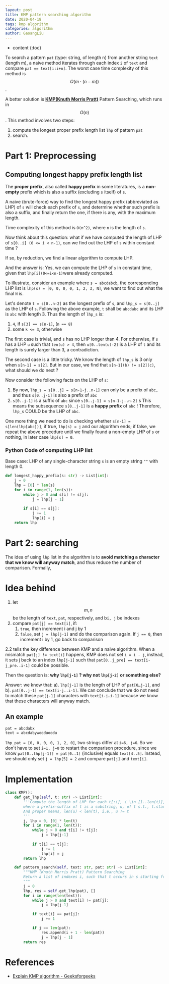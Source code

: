 ```yaml
---
layout: post
title: KMP pattern searching algorithm
date: 2020-04-18
tags: kmp algorithm
categories: algorithm
author: GaoangLiu
---
```

* content
{:toc}


To search a pattern `pat` (type: string, of length n) from another string `text` (length m), a naive method iterates through each index `i` of `text` and compare `pat == text[i:i+n]`. The worst case time complexity of this method is $$O(m \cdot (n-m))$$.




A better solution is [**KMP(Knuth Morris Pratt)**]([https://en.wikipedia.org/wiki/Knuth%E2%80%93Morris%E2%80%93Pratt_algorithm](https://en.wikipedia.org/wiki/Knuth–Morris–Pratt_algorithm)) Pattern Searching, which runs in $$O(n)$$. This method involves two steps: 
1. compute the longest proper prefix length list `lhp` of pattern `pat` 
2. search. 

# Part 1: Preprocessing
## Computing longest happy prefix length list 

The **proper prefix**,  also called **happy prefix** in some literatures, is a **non-empty** prefix which is also a suffix (excluding `s` itself) of `s`. 

A naive (brute-force) way to find the longest happy prefix (abbreviated as LHP) of `s` will check each prefix of `s`, and determine whether such prefix is also a suffix, and finally return the one, if there is any, with the maximum length. 

Time complexity of this method is `O(n^2)`, where `n` is the length of `s`.




Now think about this question: what if we have computed the length of LHP of `s[0..i] (0 <= i < n-1)`, can we find out the LHP of `s` within constant time ?

If so, by reduction, we find a linear algorithm to compute LHP. 

And the answer is: Yes, we can compute the LHP of `s` in constant time, given that `lhp[i](0<=i<n-1)`were already computed. 

To illustrate, consider an example where `s = abcdabcb`, the corresponding LHP list is `lhp(s) = [0, 0, 0, 0, 1, 2, 3, N]`, we want to find out what the final `N` is. 

Let's denote `t = s[0..n-2]` as the longest prefix of `s`, and `lhp_s = s[0..j]` as the LHP of `s`. Following the above example, `t` shall be `abcdabc` and its LHP is `abc` with length 3.  Thus the length of `lhp_s` is: 

1. `4`, if `s[3] == s[n-1]`,  (`n == 8`)
2.  some `k <= 3`, otherwise 

The first case is trivial, and `s` has no LHP  longer than 4. For otherwise,  if `s` has a LHP `u` such that `len(u) > 4`, then `u[0..len(u)-2]` is a LHP of `t` and its length is surely larger than 3, a contradiction. 

The second case is a little tricky. We know the length of `lhp_s` is 3 only when  `s[n-1] = s[2]`. But in our case, we find that `s[n-1](b) != s[2](c)`, what should we do next ?

Now consider the following facts on the LHP of `s`:

1. By now, `lhp_s = s[0..j] = s[n-1-j..n-1]` can only be a prefix of `abc,` and thus `s[0..j-1]` is also a prefix of `abc`
2. `s[0..j-1]` is a suffix of `abc` since `s[0..j-1] = s[n-1-j..n-2]`
s
This means the subsequence `s[0..j-1]` is a **happy prefix** of `abc` ! Therefore, `lhp_s`  COULD be the LHP of `abc`. 

One more thing we need to do is checking whether `s[n-1] = s[len(lhp[abc])]`, if true, `lhp(s) = j` and our algorithm ends; if false, we repeat the above procedure until we finally found a non-empty LHP of `s` or nothing, in later case `lhp[s] = 0`.


### Python Code of computing LHP list
Base case: LHP of any single-character string `s` is an empty string `""` with length 0.

```python
def longest_happy_prefix(s: str) -> List[int]:
    j = 0
    lhp = [0] * len(s)
    for i in range(1, len(s)): 
        while j > 0 and s[i] != s[j]:
            j = lhp[j - 1]
        
        if s[i] == s[j]:
            j += 1
            lhp[i] = j
    return lhp
```


# Part 2: searching

The idea of using `lhp` list in the algorithm is to **avoid matching a character that we know will anyway match**, and thus reduce the number of comparison. Formally, 


# Idea behind
1. let $$m, n$$ be the length of `text`, `pat`, respectively, and b`i, j` be indexes
2. compare `pat[j] == text[i]`, if:
    1. `true`, then increment i and j by 1
    2. `false`, set `j = lhp[j-1]` and do the comparison again. If `j == 0`, then increment i by 1, go back to comparison

2.2 tells the key difference between KMP and a naive algorithm. When a mismatch `pat[j] != text[i]` happens, KMP does not set `i = i - j`, instead, it sets j back to an index `lhp[j-1]` such that `pat[0..j_pre] == text[i-j_pre..i-1]` could be possible. 

Then the question is: **why `lhp[j-1]` ? why not `lhp[j-2]` or something else?**

Answer: we know that: a). `lhp[j-1]` is the length of LHP of `pat[0…j-1]`, and b). `pat[0..j-1] == text[i-j..i-1]`. We can conclude that we do not need to match these `pat[j-1]` characters with `text[i-j…i-1]` because we know that these characters will anyway match. 

## An example 
```bash
pat = abcdabx 
text = abcdabywooduoodu
```
`lhp_pat = [0, 0, 0, 0, 1, 2, 0]`, two strings differ at `i=6, j=6`. So we don't have to set `i=1, j=0` to restart the comparison procedure, since we know `pat[0..lhp[j-1]] = pat[0..1]` (inclusive) equals `text[4..5]`. Instead, we should only set `j = lhp[5] = 2` and compare `pat[j]` and `text[i]`.

# Implementation 
```python
class KMP():
    def get_lhp(self, t: str) -> List[int]:
        '''Compute the length of LHP for each t[:i], i \in [1..len(t)],
        where a prefix-suffix of t is a substring, u, of t s.t., t.startswith(u) and t.endswith(u).
        And proper means, len(u) < len(t), i.e., u != t
        '''
        j, lhp = 0, [0] * len(t)
        for i in range(1, len(t)):
            while j > 0 and t[i] != t[j]:
                j = lhp[j-1]
                
            if t[i] == t[j]:
                j += 1
                lhp[i] = j
        return lhp

    def pattern_search(self, text: str, pat: str) -> List[int]:
        """KMP (Knuth Morris Pratt) Pattern Searching
        Return a list of indexes i, such that t occurs in s starting from i.
        """
        j = 0
        lhp, res = self.get_lhp(pat), []
        for i in range(len(text)):
            while j > 0 and text[i] != pat[j]:
                j = lhp[j-1]

            if text[i] == pat[j]:
                j += 1 

            if j == len(pat):
                res.append(i + 1 - len(pat))
                j = lhp[j - 1]
        return res
```


# References
* [Explain KMP algorithm - Geeksforgeeks](https://www.geeksforgeeks.org/kmp-algorithm-for-pattern-searching/)
